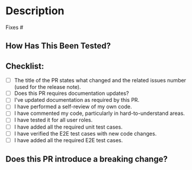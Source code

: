 <!--
Type of change: Title of the PR should clearly mention which type of PR is this, you can select any of the below-mentioned types:

- docs() - The PR contains Documentation ONLY changes. 
- feat() - The PR contains new feature/enhancements.
- fix() - The PR contains a bug fix.

Example Title: 
feat(): New field addition for Cluster CRD 
-->

# Description
<!--
Please include a summary of the change and which issue is fixed. Please also include relevant motivation and context. List any dependencies that are required for this change.
-->

Fixes # <!-- Mention any issues which might be fixed on this PR merge. -->

## How Has This Been Tested?
<!--
Please describe the tests that you ran to verify your changes. Provide instructions so we can reproduce. Please also list any relevant details for your test configuration

test-cases
- [ ] Test case A
- [ ] Test case B
-->

## Checklist:

* [ ] The title of the PR states what changed and the related issues number (used for the release note).
* [ ] Does this PR requires documentation updates?
* [ ] I've updated documentation as required by this PR.
* [ ] I have performed a self-review of my own code.
* [ ] I have commented my code, particularly in hard-to-understand areas.
* [ ] I have tested it for all user roles.
* [ ] I have added all the required unit test cases.
* [ ] I have verified the E2E test cases with new code changes.
* [ ] I have added all the required E2E test cases.

## Does this PR introduce a breaking change?
<!--
If NO, leave the release-note block blank.
If YES, a release note is required:
Enter your extended release note in the block below. If the PR requires additional manual action from users switching to the new version, include the string "action-required".
-->

```release-note

```